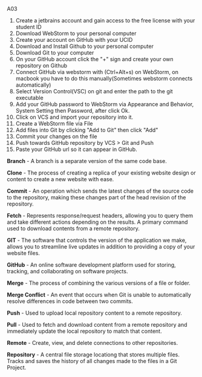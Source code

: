 A03

1. Create a jetbrains account and gain access to the free license with your student ID
2. Download WebStorm to your personal computer
3. Create your account on GitHub with your UCID
4. Download and Install Github to your personal computer
5. Download Git to your computer
6. On your GitHub account click the "+" sign and create your own repository on Github
7. Connect GitHub via webstorm with (Ctrl+Alt+s) on WebStorm, on macbook you have to do this manually(Sometimes webstorm connects automatically)
8. Select Version Control(VSC) on git and enter the path to the git executable
9. Add your GitHub password to WebStorm via Appearance and Behavior, System Setting then Password, after click Ok.
10. Click on VCS and import your repository into it.
11. Create a WebStorm file via File
12. Add files into Git by clicking "Add to Git" then click "Add"
13. Commit your changes on the file 
14. Push towards GitHub repository by VCS > Git and Push
15. Paste your GitHub url so it can appear in GitHub.

**Branch** - A branch is a separate version of the same code base.

**Clone** - The process of creating a replica of your existing website design or content to create a new website with ease.

**Commit** - An operation which sends the latest changes of the source code to the repository, making these changes part of the head revision of the repository.

**Fetch** - Represents response/request headers, allowing you to query them and take different actions depending on the results. A primary command used to download contents from a remote repository.

**GIT** - The software that controls the version of the application we make, allows you to streamline live updates in addition to providing a copy of your website files.

**GitHub** - An online software development platform used for storing, tracking, and collaborating on software projects.

**Merge** - The process of combining the various versions of a file or folder.

**Merge Conflict** - An event that occurs when Git is unable to automatically resolve differences in code between two commits.

**Push** - Used to upload local repository content to a remote repository. 

**Pull** - Used to fetch and download content from a remote repository and immediately update the local repository to match that content.

**Remote** - Create, view, and delete connections to other repositories.

**Repository** - A central file storage locationg that stores multiple files. Tracks and saves the history of all changes made to the files in a Git Project. 